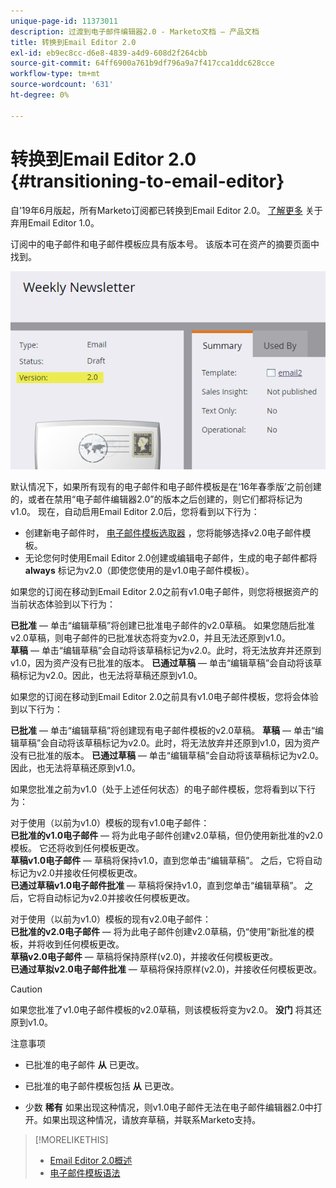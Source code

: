 ```yaml
---
unique-page-id: 11373011
description: 过渡到电子邮件编辑器2.0 - Marketo文档 — 产品文档
title: 转换到Email Editor 2.0
exl-id: eb9ec8cc-d6e8-4839-a4d9-608d2f264cbb
source-git-commit: 64ff6900a761b9df796a9a7f417cca1ddc628cce
workflow-type: tm+mt
source-wordcount: '631'
ht-degree: 0%

---
```


# 转换到Email Editor 2.0 {#transitioning-to-email-editor}

自’19年6月版起，所有Marketo订阅都已转换到Email Editor 2.0。 [了解更多](https://nation.marketo.com/docs/DOC-7038) 关于弃用Email Editor 1.0。

订阅中的电子邮件和电子邮件模板应具有版本号。 该版本可在资产的摘要页面中找到。

![](assets/five-5.png)

默认情况下，如果所有现有的电子邮件和电子邮件模板是在‘16年春季版’之前创建的，或者在禁用“电子邮件编辑器2.0”的版本之后创建的，则它们都将标记为v1.0。 现在，自动启用Email Editor 2.0后，您将看到以下行为：

* 创建新电子邮件时， [电子邮件模板选取器](email-template-picker-overview.md) ，您将能够选择v2.0电子邮件模板。
* 无论您何时使用Email Editor 2.0创建或编辑电子邮件，生成的电子邮件都将 **always** 标记为v2.0（即使您使用的是v1.0电子邮件模板）。

如果您的订阅在移动到Email Editor 2.0之前有v1.0电子邮件，则您将根据资产的当前状态体验到以下行为：

**已批准**  — 单击“编辑草稿”将创建已批准电子邮件的v2.0草稿。 如果您随后批准v2.0草稿，则电子邮件的已批准状态将变为v2.0，并且无法还原到v1.0。\
**草稿**  — 单击“编辑草稿”会自动将该草稿标记为v2.0。此时，将无法放弃并还原到v1.0，因为资产没有已批准的版本。
**已通过草稿**  — 单击“编辑草稿”会自动将该草稿标记为v2.0。因此，也无法将草稿还原到v1.0。

如果您的订阅在移动到Email Editor 2.0之前具有v1.0电子邮件模板，您将会体验到以下行为：

**已批准**  — 单击“编辑草稿”将创建现有电子邮件模板的v2.0草稿。
**草稿**  — 单击“编辑草稿”会自动将该草稿标记为v2.0。此时，将无法放弃并还原到v1.0，因为资产没有已批准的版本。
**已通过草稿**  — 单击“编辑草稿”会自动将该草稿标记为v2.0。因此，也无法将草稿还原到v1.0。

如果您批准之前为v1.0（处于上述任何状态）的电子邮件模板，您将看到以下行为：

对于使用（以前为v1.0）模板的现有v1.0电子邮件：\
**已批准的v1.0电子邮件**  — 将为此电子邮件创建v2.0草稿，但仍使用新批准的v2.0模板。 它还将收到任何模板更改。\
**草稿v1.0电子邮件**  — 草稿将保持v1.0，直到您单击“编辑草稿”。 之后，它将自动标记为v2.0并接收任何模板更改。\
**已通过草稿v1.0电子邮件批准**  — 草稿将保持v1.0，直到您单击“编辑草稿”。 之后，它将自动标记为v2.0并接收任何模板更改。

对于使用（以前为v1.0）模板的现有v2.0电子邮件：\
**已批准的v2.0电子邮件**  — 将为此电子邮件创建v2.0草稿，仍“使用”新批准的模板，并将收到任何模板更改。\
**草稿v2.0电子邮件**  — 草稿将保持原样(v2.0)，并接收任何模板更改。\
**已通过草拟v2.0电子邮件批准**  — 草稿将保持原样(v2.0)，并接收任何模板更改。

>[!CAUTION]
>
>如果您批准了v1.0电子邮件模板的v2.0草稿，则该模板将变为v2.0。 **没门** 将其还原到v1.0。

注意事项

* 已批准的电子邮件 **从** 已更改。

* 已批准的电子邮件模板包括 **从** 已更改。

* 少数 **稀有** 如果出现这种情况，则v1.0电子邮件无法在电子邮件编辑器2.0中打开。如果出现这种情况，请放弃草稿，并联系Marketo支持。

>[!MORELIKETHIS]
>
>* [Email Editor 2.0概述](/help/marketo/product-docs/email-marketing/general/email-editor-2/email-editor-v2-0-overview.md)
>* [电子邮件模板语法](/help/marketo/product-docs/email-marketing/general/email-editor-2/email-template-syntax.md)


